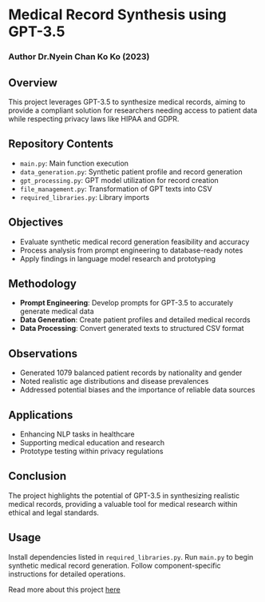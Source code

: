 # Medical Record Synthesis using GPT-3.5
### Author Dr.Nyein Chan Ko Ko (2023)

## Overview
This project leverages GPT-3.5 to synthesize medical records, aiming to provide a compliant solution for researchers needing access to patient data while respecting privacy laws like HIPAA and GDPR. 

## Repository Contents
- `main.py`: Main function execution
- `data_generation.py`: Synthetic patient profile and record generation
- `gpt_processing.py`: GPT model utilization for record creation
- `file_management.py`: Transformation of GPT texts into CSV
- `required_libraries.py`: Library imports

## Objectives
- Evaluate synthetic medical record generation feasibility and accuracy
- Process analysis from prompt engineering to database-ready notes
- Apply findings in language model research and prototyping

## Methodology
- **Prompt Engineering**: Develop prompts for GPT-3.5 to accurately generate medical data
- **Data Generation**: Create patient profiles and detailed medical records
- **Data Processing**: Convert generated texts to structured CSV format

## Observations
- Generated 1079 balanced patient records by nationality and gender
- Noted realistic age distributions and disease prevalences
- Addressed potential biases and the importance of reliable data sources

## Applications
- Enhancing NLP tasks in healthcare
- Supporting medical education and research
- Prototype testing within privacy regulations

## Conclusion
The project highlights the potential of GPT-3.5 in synthesizing realistic medical records, providing a valuable tool for medical research within ethical and legal standards.

## Usage
Install dependencies listed in `required_libraries.py`. Run `main.py` to begin synthetic medical record generation. Follow component-specific instructions for detailed operations.

Read more about this project [here](https://nyeimchankoko.medium.com/medical-record-synthesis-using-llm-a796d3c67fd0)

